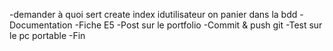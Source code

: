 -demander à quoi sert create index idutilisateur on panier dans la bdd
-Documentation
-Fiche E5
-Post sur le portfolio
-Commit & push git
-Test sur le pc portable
-Fin